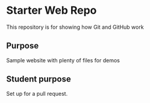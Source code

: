 # Starter Web Repo

This repository is for showing how Git and GitHub work

## Purpose

Sample website with plenty of files for demos

## Student purpose

Set up for a pull request.
